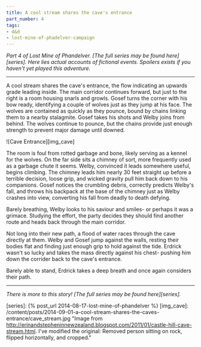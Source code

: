 ```yaml
---
title: A cool stream shares the cave's entrance
part_number: 4
tags:
- d&d
- lost-mine-of-phadelver-campaign
---
```


_Part 4 of Lost Mine of Phandelver. [The full series may be found here][series]. Here lies actual accounts of fictional events. Spoilers exists if you haven't yet played this adventure._

---

A cool stream shares the cave's entrance, the flow indicating an upwards grade leading inside. The main corridor continues forward, but just to the right is a room housing snarls and growls. Gosef turns the corner with his bow ready, identifying a couple of wolves just as they jump at his face. The wolves are contained as quickly as they pounce, bound by chains linking them to a nearby stalagmite. Gosef takes his shots and Welby joins from behind. The wolves continue to pounce, but the chains provide just enough strength to prevent major damage until downed.


![Cave Entrance][img_cave]


The room is foul from rotted garbage and bone, likely serving as a kennel for the wolves. On the far side sits a chimney of sort, more frequently used as a garbage chute it seems. Welby, convinced it leads somewhere useful, begins climbing. The chimney leads him nearly 30 feet straight up before a terrible decision, loose grip, and wicked gravity pull him back down to his companions. Gosef notices the crumbling debris, correctly predicts Welby's fall, and throws his backpack at the base of the chimney just as Welby crashes into view, converting his fall from deadly to death defying.

Barely breathing, Welby looks to his saviour and smiles- or perhaps it was a grimace. Studying the effort, the party decides they should find another route and heads back through the main corridor.

Not long into their new path, a flood of water races through the cave directly at them. Welby and Gosef jump against the walls, resting their bodies flat and finding just enough grip to hold against the tide. Erdrick wasn't so lucky and takes the mass directly against his chest- pushing him down the corrider back to the cave's entrance.

Barely able to stand, Erdrick takes a deep breath and once again considers their path.



--- 

_There is more to this story! [The full series may be found here][series]._

[series]: {% post_url 2014-08-17-lost-mine-of-phandelver %}
[img_cave]: /content/posts/2014-09-01-a-cool-stream-shares-the-caves-entrance/cave_stream.jpg "Image from http://erinandstepheninnewzealand.blogspot.com/2011/01/castle-hill-cave-stream.html. I've modified the original: Removed person sitting on rock, flipped horizontally, and cropped."

